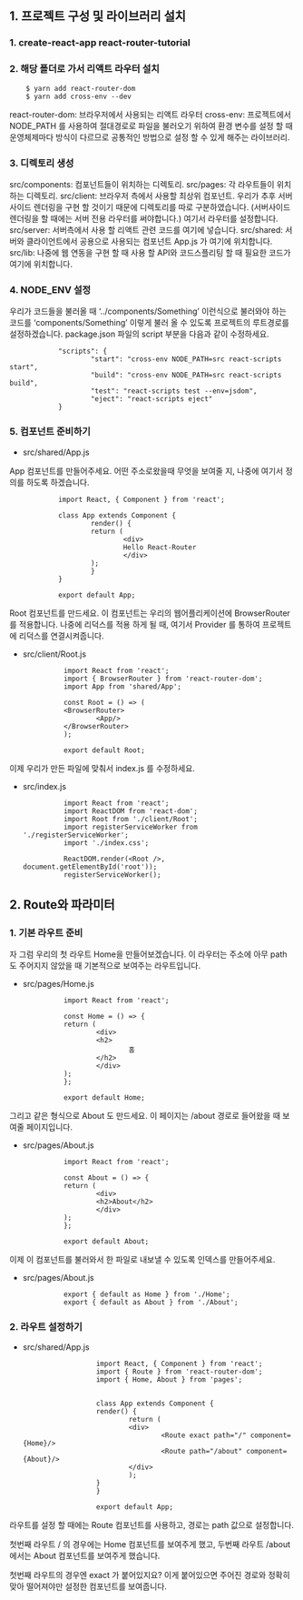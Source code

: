 ## 1. 프로젝트 구성 및 라이브러리 설치

### 1. create-react-app react-router-tutorial

### 2. 해당 폴더로 가서 리액트 라우터 설치

        $ yarn add react-router-dom
        $ yarn add cross-env --dev

react-router-dom: 브라우저에서 사용되는 리액트 라우터
cross-env: 프로젝트에서 NODE_PATH 를 사용하여 절대경로로 파일을 불러오기 위하여 환경 변수를 설정 할 때 운영체제마다 방식이 다르므로 공통적인 방법으로 설정 할 수 있게 해주는 라이브러리.

### 3. 디렉토리 생성

src/components: 컴포넌트들이 위치하는 디렉토리.
src/pages: 각 라우트들이 위치하는 디렉토리.
src/client: 브라우저 측에서 사용할 최상위 컴포넌트. 우리가 추후 서버사이드 렌더링을 구현 할 것이기 때문에 디렉토리를 따로 구분하였습니다. (서버사이드 렌더링을 할 때에는 서버 전용 라우터를 써야합니다.) 여기서 라우터를 설정합니다.
src/server: 서버측에서 사용 할 리액트 관련 코드를 여기에 넣습니다.
src/shared: 서버와 클라이언트에서 공용으로 사용되는 컴포넌트 App.js 가 여기에 위치합니다.
src/lib: 나중에 웹 연동을 구현 할 때 사용 할 API와 코드스플리팅 할 때 필요한 코드가 여기에 위치합니다.

### 4. NODE_ENV 설정

우리가 코드들을 불러올 때 ‘../components/Something’ 이런식으로 불러와야 하는 코드를 ‘components/Something’ 이렇게 불러 올 수 있도록 프로젝트의 루트경로를 설정하겠습니다. package.json 파일의 script 부분을 다음과 같이 수정하세요.


                "scripts": {
                        "start": "cross-env NODE_PATH=src react-scripts start",
                        "build": "cross-env NODE_PATH=src react-scripts build",
                        "test": "react-scripts test --env=jsdom",
                        "eject": "react-scripts eject"
                }


### 5. 컴포넌트 준비하기

* src/shared/App.js

App 컴포넌트를 만들어주세요. 어떤 주소로왔을때 무엇을 보여줄 지, 나중에 여기서 정의를 하도록 하겠습니다.


                import React, { Component } from 'react';

                class App extends Component {
                        render() {
                        return (
                                <div>
                                Hello React-Router
                                </div>
                        );
                        }
                }

                export default App;


Root 컴포넌트를 만드세요. 이 컴포넌트는 우리의 웹어플리케이션에 BrowserRouter를 적용합니다. 나중에 리덕스를 적용 하게 될 때, 여기서 Provider 를 통하여 프로젝트에 리덕스를 연결시켜줍니다.

* src/client/Root.js

                import React from 'react';
                import { BrowserRouter } from 'react-router-dom';
                import App from 'shared/App';

                const Root = () => (
                <BrowserRouter>
                        <App/>
                </BrowserRouter>
                );

                export default Root;


이제 우리가 만든 파일에 맞춰서 index.js 를 수정하세요.
* src/index.js


                import React from 'react';
                import ReactDOM from 'react-dom';
                import Root from './client/Root';
                import registerServiceWorker from './registerServiceWorker';
                import './index.css';

                ReactDOM.render(<Root />, document.getElementById('root'));
                registerServiceWorker();


## 2. Route와 파라미터

### 1. 기본 라우트 준비

자 그럼 우리의 첫 라우트 Home을 만들어보겠습니다.
이 라우터는 주소에 아무 path 도 주어지지 않았을 때 기본적으로 보여주는 라우트입니다.

* src/pages/Home.js

                import React from 'react';

                const Home = () => {
                return (
                        <div>
                        <h2>
                                홈
                        </h2>
                        </div>
                );
                };

                export default Home;


그리고 같은 형식으로 About 도 만드세요. 이 페이지는 /about 경로로 들어왔을 때 보여줄 페이지입니다.

* src/pages/About.js


                import React from 'react';

                const About = () => {
                return (
                        <div>
                        <h2>About</h2>
                        </div>
                );
                };

                export default About;


이제 이 컴포넌트를 불러와서 한 파일로 내보낼 수 있도록 인덱스를 만들어주세요.

* src/pages/About.js 


                export { default as Home } from './Home';
                export { default as About } from './About';

### 2. 라우트 설정하기

* src/shared/App.js


                        import React, { Component } from 'react';
                        import { Route } from 'react-router-dom';
                        import { Home, About } from 'pages';


                        class App extends Component {
                        render() {
                                return (
                                <div>
                                        <Route exact path="/" component={Home}/>
                                        <Route path="/about" component={About}/>
                                </div>
                                );
                        }
                        }

                        export default App;


라우트를 설정 할 때에는 Route 컴포넌트를 사용하고, 경로는 path 값으로 설정합니다.

첫번째 라우트 / 의 경우에는 Home 컴포넌트를 보여주게 했고, 두번째 라우트 /about 에서는 About 컴포넌트를 보여주게 했습니다.

첫번째 라우트의 경우엔 exact 가 붙어있지요? 이게 붙어있으면 주어진 경로와 정확히 맞아 떨어져야만 설정한 컴포넌트를 보여줍니다.